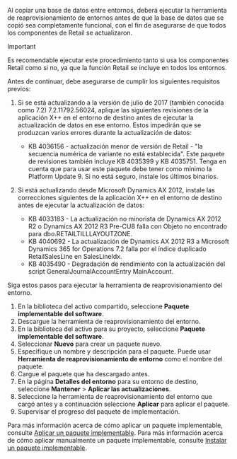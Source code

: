 Al copiar una base de datos entre entornos, deberá ejecutar la herramienta de reaprovisionamiento de entornos antes de que la base de datos que se copió sea completamente funcional, con el fin de asegurarse de que todos los componentes de Retail se actualizaron.

> [!IMPORTANT]
> Es recomendable ejecutar este procedimiento tanto si usa los componentes Retail como si no, ya que la función Retail se incluye en todos los entornos. 

Antes de continuar, debe asegurarse de cumplir los siguientes requisitos previos:
1. Si se está actualizando a la versión de julio de 2017 (también conocida como 7.2) 7.2.11792.56024, aplique las siguientes revisiones de la aplicación X++ en el entorno de destino antes de ejecutar la actualización de datos en ese entorno. Estos impedirán que se produzcan varios errores durante la actualización de datos:

    - KB 4036156 - actualización menor de versión de Retail - "la secuencia numérica de variante no está establecida". Este paquete de revisiones también incluye KB 4035399 y KB 4035751. Tenga en cuenta que para usar este paquete debe tener como mínimo la Platform Update 9. Si no está seguro, instale los últimos binarios.
    
2. Si está actualizando desde Microsoft Dynamics AX 2012, instale las correcciones siguientes de la aplicación X++ en el entorno de destino antes de ejecutar la actualización de datos:
    - KB 4033183 - La actualización no minorista de Dynamics AX 2012 R2 o Dynamics AX 2012 R3 Pre-CU8 falla con Objeto no encontrado para dbo.RETAILTILLLAYOUTZONE.
    - KB 4040692 - La actualización de Dynamics AX 2012 R3 a Microsoft Dynamics 365 for Operations 7.2 falla por el índice duplicado RetailSalesLine en SalesLineIdx.
    - KB 4035490 - Degradación de rendimiento con la actualización del script GeneralJournalAccountEntry MainAccount.


Siga estos pasos para ejecutar la herramienta de reaprovisionamiento del entorno.

1. En la biblioteca del activo compartido, seleccione **Paquete implementable del software**.
2. Descargue la herramienta de reaprovisionamiento del entorno.
3. En la biblioteca del activo para su proyecto, seleccione **Paquete implementable del software**.
4. Seleccionar **Nuevo** para crear un paquete nuevo.
5. Especifique un nombre y descripción para el paquete. Puede usar **Herramienta de reaprovisionamiento de entorno** como el nombre del paquete.
6. Cargue el paquete que ha descargado antes.
7. En la página **Detalles del entorno** para su entorno de destino, seleccione **Mantener** > **Aplicar las actualizaciones**.
8. Seleccione la herramienta de reaprovisionamiento del entorno que cargó antes y a continuación seleccione **Aplicar** para aplicar el paquete.
9. Supervisar el progreso del paquete de implementación. 

Para más información acerca de cómo aplicar un paquete implementable, consulte [Aplicar un paquete implementable](../deployment/create-apply-deployable-package.md). Para más información acerca de cómo aplicar manualmente un paquete implementable, consulte [Instalar un paquete implementable](../deployment/install-deployable-package.md).
